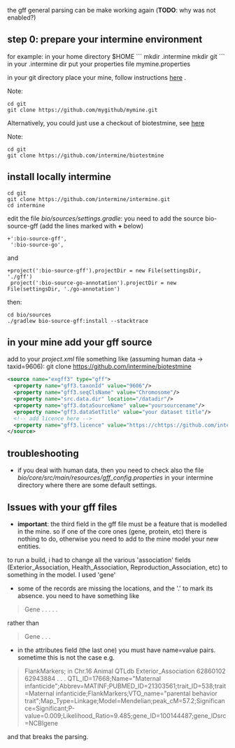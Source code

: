 the gff general parsing can be make working again (**TODO**: why was not enabled?)
<h2>step 0: prepare your intermine environment </h2>
for example: in your home directory $HOME
```
mkdir .intermine
mkdir git
```
in your .intermine dir put your properties file mymine.properties

in your git directory place your mine, follow instructions [here](https://intermine.readthedocs.io/en/latest/get-started/create-your-mine/) . 

Note: 
```
cd git
git clone https://github.com/mygithub/mymine.git
```

Alternatively, you could just use a checkout of biotestmine, see [here](https://github.com/intermine/biotestmine/wiki)

Note:
```
cd git
git clone https://github.com/intermine/biotestmine
```

<h2> install locally intermine </h2>

```
cd git
git clone https://github.com/intermine/intermine.git 
cd intermine
```

edit the file *bio/sources/settings.gradle*: you need to add the source bio-source-gff (add the lines marked with **+** below)

```
+':bio-source-gff',
 ':bio-source-go',
```
and 
```
+project(':bio-source-gff').projectDir = new File(settingsDir, './gff')
 project(':bio-source-go-annotation').projectDir = new File(settingsDir, './go-annotation')
```
then:

```
cd bio/sources
./gradlew bio-source-gff:install --stacktrace
```

<h2> in your mine add your gff source </h2>

add to your *project.xml* file something like (assuming human data -> taxid=9606): 
git clone https://github.com/intermine/biotestmine
```xml
<source name="exgff3" type="gff">
  <property name="gff3.taxonId" value="9606"/>
  <property name="gff3.seqClsName" value="Chromosome"/>
  <property name="src.data.dir" location="/datadir"/>
  <property name="gff3.dataSourceName" value="yoursourcename"/>
  <property name="gff3.dataSetTitle" value="your dataset title"/>
  <!-- add licence here -->
  <property name="gff3.licence" value="https://chttps://github.com/intermine/intermine.gitreativecommons.org/licenses/by-sa/3.0/" />
</source>
```
<h2> troubleshooting </h2>

* if you deal with human data, then you need to check also the file
*bio/core/src/main/resources/gff_config.properties*
in your intermine directory
where there are some default settings.

<h2>Issues with your gff files</h2>

* **important**: the third field in the gff file must be a feature that is modelled in the mine. 
so if one of the core ones (gene, protein, etc) there is nothing to do, otherwise you need to add to the mine model your new entities.

to run a build, i had to change all the various 'association' fields (Exterior_Association, Health_Association, Reproduction_Association, etc) to something in the model. I used 'gene'

- some of the records are missing the locations, and the '.' to mark its absence.
you need to have something like 

>Gene . . . . .

rather than 

>Gene   . . .

- in the attributes field (the last one) you must have name=value pairs. sometime this is not the case
e.g. 
> FlankMarkers;
in 
Chr.16	Animal QTLdb	Exterior_Association	62860102	62943884	.	.	.	QTL_ID=17668;Name="Maternal infanticide";Abbrev=MATINF;PUBMED_ID=21303561;trait_ID=538;trait=Maternal infanticide;FlankMarkers;VTO_name="parental behavior trait";Map_Type=Linkage;Model=Mendelian;peak_cM=57.2;Significance=Significant;P-value=0.009;Likelihood_Ratio=9.485;gene_ID=100144487;gene_IDsrc=NCBIgene

and that breaks the parsing.


